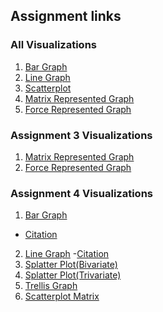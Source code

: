 ## Assignment links

### All Visualizations
1. [Bar Graph](https://bl.ocks.org/michaelttran/13669905bc144cf0e8b6784cdc7f70d8)
2. [Line Graph](https://bl.ocks.org/michaelttran/15e46ad5e3cb02ecf5564010d0d31e38)
3. [Scatterplot](https://bl.ocks.org/michaelttran/8e2543668a23884a31a6103d29276ab7)
4. [Matrix Represented Graph](https://bl.ocks.org/michaelttran/12bf801a883b514655aa212207bfc11b)
5. [Force Represented Graph](https://bl.ocks.org/michaelttran/98aa155beb54d8e18f3fd1ea05ceee32)

### Assignment 3 Visualizations
1. [Matrix Represented Graph](https://bl.ocks.org/michaelttran/12bf801a883b514655aa212207bfc11b)
2. [Force Represented Graph](https://bl.ocks.org/michaelttran/98aa155beb54d8e18f3fd1ea05ceee32)

### Assignment 4 Visualizations
1. [Bar Graph](https://bl.ocks.org/michaelttran/f8838b1c3cb3ff7f1fd0674f4b57f6bd)
  - [Citation](http://blockbuilder.org/elt12njo/76b484f5187c7ecfc83070dd81897327)
2. [Line Graph]()
  -[Citation](https://bl.ocks.org/d3noob/402dd382a51a4f6eea487f9a35566de0)
3. [Splatter Plot(Bivariate)]()
4. [Splatter Plot(Trivariate)]()
5. [Trellis Graph]()
6. [Scatterplot Matrix]()






